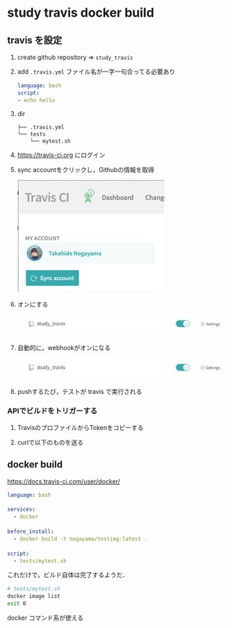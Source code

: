 # study travis docker build


## travis を設定



1. create github repository => `study_travis`

2. add  `.travis.yml`  ファイル名が一字一句合ってる必要あり

    ```yaml
    language: bash
    script:
    - echo hello
    ```

3. dir
    ```
    ├── .travis.yml
    └── tests
        └── mytest.sh
    ```

4. https://travis-ci.org にログイン

5. sync accountをクリックし，Githubの情報を取得

    ![a](docs/a.png)

6. オンにする

    ![b](docs/b.png)

7.  自動的に，webhookがオンになる

    ![b](docs/b.png)

8. pushするたび，テストが travis で実行される


### APIでビルドをトリガーする

1. TravisのプロファイルからTokenをコピーする

2. curlで以下のものを送る






## docker build

https://docs.travis-ci.com/user/docker/



```yaml
language: bash

services:
  - docker

before_install:
  - docker build -t nogayama/testimg:latest .

script:
  - tests/mytest.sh

```



これだけで，ビルド自体は完了するようだ．

```bash
# tests/mytest.sh
docker image list
exit 0

```



docker コマンド系が使える

